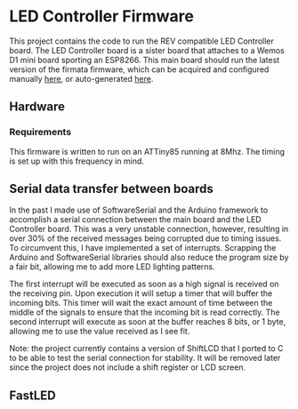 # LED Controller Firmware
This project contains the code to run the REV compatible LED Controller board.
The LED Controller board is a sister board that attaches to a Wemos D1 mini board sporting an ESP8266.
This main board should run the latest version of the firmata firmware, which can be acquired and configured manually [here](https://www.arduinolibraries.info/libraries/configurable-firmata), or auto-generated [here](http://firmatabuilder.com/).

## Hardware


### Requirements
This firmware is written to run on an ATTiny85 running at 8Mhz. The timing is set up with this frequency in mind.

## Serial data transfer between boards
In the past I made use of SoftwareSerial and the Arduino framework to accomplish a serial connection between the main board and the LED Controller board.
This was a very unstable connection, however, resulting in over 30% of the received messages being corrupted due to timing issues. To circumvent this, I have implemented a set of interrupts. Scrapping the Arduino and SoftwareSerial libraries should also reduce the program size by a fair bit, allowing me to add more LED lighting patterns.

The first interrupt will be executed as soon as a high signal is received on the receiving pin. Upon execution it will setup a timer that will buffer the incoming bits. This timer will wait the exact amount of time between the middle of the signals to ensure that the incoming bit is read correctly. The second interrupt will execute as soon at the buffer reaches 8 bits, or 1 byte, allowing me to use the value received as I see fit.

Note: the project currently contains a version of ShiftLCD that I ported to C to be able to test the serial connection for stability. It will be removed later since the project does not include a shift register or LCD screen.

## FastLED

